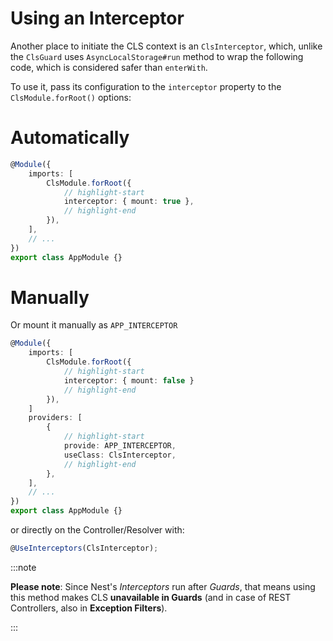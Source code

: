 # Using an Interceptor

Another place to initiate the CLS context is an `ClsInterceptor`, which, unlike the `ClsGuard` uses `AsyncLocalStorage#run` method to wrap the following code, which is considered safer than `enterWith`.

To use it, pass its configuration to the `interceptor` property to the `ClsModule.forRoot()` options:

# Automatically

```ts title="app.module.ts"
@Module({
    imports: [
        ClsModule.forRoot({
            // highlight-start
            interceptor: { mount: true },
            // highlight-end
        }),
    ],
    // ...
})
export class AppModule {}
```

# Manually

Or mount it manually as `APP_INTERCEPTOR`

```ts title="app.module.ts"
@Module({
    imports: [
        ClsModule.forRoot({
            // highlight-start
            interceptor: { mount: false }
            // highlight-end
        }),
    ]
    providers: [
        {
            // highlight-start
            provide: APP_INTERCEPTOR,
            useClass: ClsInterceptor,
            // highlight-end
        },
    ],
    // ...
})
export class AppModule {}
```

or directly on the Controller/Resolver with:

```ts
@UseInterceptors(ClsInterceptor);
```

:::note

**Please note**: Since Nest's _Interceptors_ run after _Guards_, that means using this method makes CLS **unavailable in Guards** (and in case of REST Controllers, also in **Exception Filters**).

:::
